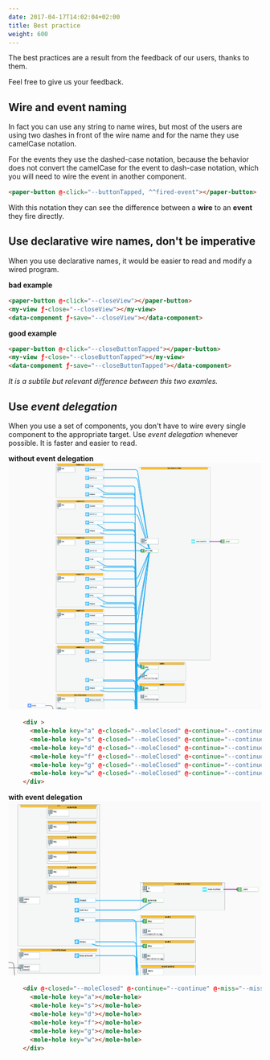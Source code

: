 ```yaml
---
date: 2017-04-17T14:02:04+02:00
title: Best practice
weight: 600
---
```

The best practices are a result from the feedback of our users, thanks to them.

Feel free to give us your feedback.
 
## Wire and event naming
 In fact you can use any string to name wires, but most of the users are using two dashes in front of the wire name and for the name they use camelCase notation.
 
For the events they use the dashed-case notation, because the behavior does not convert the camelCase for the event to dash-case notation, which you will need to wire the event in another component.

```html
<paper-button @-click="--buttonTapped, ^^fired-event"></paper-button>
```
With this notation they can see the difference between a **wire** to an **event** they fire directly.


## Use declarative wire names, don't be imperative

When you use declarative names, it would be easier to read and modify a wired program.

**bad example**
```html
<paper-button @-click="--closeView"></paper-button>
<my-view ƒ-close="--closeView"></my-view>
<data-component ƒ-save="--closeView"></data-component>
```

**good example**
```html
<paper-button @-click="--closeButtonTapped"></paper-button>
<my-view ƒ-close="--closeButtonTapped"></my-view>
<data-component ƒ-save="--closeButtonTapped"></data-component>
```

*It is a subtile but relevant difference between this two examles.*

## Use *event delegation*
When you use a set of components, you don't have to wire every single component to the appropriate target. Use *event delegation* whenever possible. It is faster and easier to read.

 

 
**without event delegation**
![without event delegation](/_doc/images/withoutEventDelegation.png)
```html
    <div >
      <mole-hole key="a" @-closed="--moleClosed" @-continue="--continue" @-miss="--missed" @-whack="--whacked"></mole-hole>
      <mole-hole key="s" @-closed="--moleClosed" @-continue="--continue" @-miss="--missed" @-whack="--whacked"></mole-hole>
      <mole-hole key="d" @-closed="--moleClosed" @-continue="--continue" @-miss="--missed" @-whack="--whacked"></mole-hole>
      <mole-hole key="f" @-closed="--moleClosed" @-continue="--continue" @-miss="--missed" @-whack="--whacked"></mole-hole>
      <mole-hole key="g" @-closed="--moleClosed" @-continue="--continue" @-miss="--missed" @-whack="--whacked"></mole-hole>
      <mole-hole key="w" @-closed="--moleClosed" @-continue="--continue" @-miss="--missed" @-whack="--whacked"></mole-hole>
    </div>
```
 
**with event delegation**
![with event delegation](/_doc/images/eventDelegation.png)
```html
    <div @-closed="--moleClosed" @-continue="--continue" @-miss="--missed" @-whack="--whacked">
      <mole-hole key="a"></mole-hole>
      <mole-hole key="s"></mole-hole>
      <mole-hole key="d"></mole-hole>
      <mole-hole key="f"></mole-hole>
      <mole-hole key="g"></mole-hole>
      <mole-hole key="w"></mole-hole>
    </div>
```




